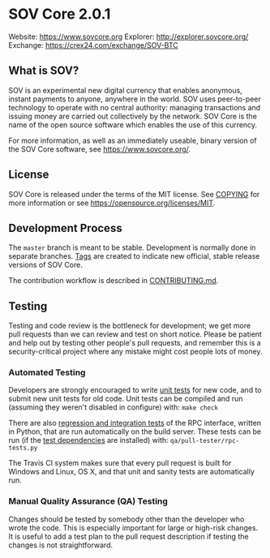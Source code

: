 SOV Core 2.0.1
===============================

Website: https://www.sovcore.org
Explorer: http://explorer.sovcore.org/
Exchange: https://crex24.com/exchange/SOV-BTC

What is SOV?
----------------

SOV is an experimental new digital currency that enables anonymous, instant
payments to anyone, anywhere in the world. SOV uses peer-to-peer technology
to operate with no central authority: managing transactions and issuing money
are carried out collectively by the network. SOV Core is the name of the open
source software which enables the use of this currency.

For more information, as well as an immediately useable, binary version of
the SOV Core software, see https://www.sovcore.org/.


License
-------

SOV Core is released under the terms of the MIT license. See [COPYING](COPYING) for more
information or see https://opensource.org/licenses/MIT.

Development Process
-------------------

The `master` branch is meant to be stable. Development is normally done in separate branches.
[Tags](https://github.com/SovCoinX/SovCoin/tags) are created to indicate new official,
stable release versions of SOV Core.

The contribution workflow is described in [CONTRIBUTING.md](CONTRIBUTING.md).

Testing
-------

Testing and code review is the bottleneck for development; we get more pull
requests than we can review and test on short notice. Please be patient and help out by testing
other people's pull requests, and remember this is a security-critical project where any mistake might cost people
lots of money.

### Automated Testing

Developers are strongly encouraged to write [unit tests](/doc/unit-tests.md) for new code, and to
submit new unit tests for old code. Unit tests can be compiled and run
(assuming they weren't disabled in configure) with: `make check`

There are also [regression and integration tests](/qa) of the RPC interface, written
in Python, that are run automatically on the build server.
These tests can be run (if the [test dependencies](/qa) are installed) with: `qa/pull-tester/rpc-tests.py`

The Travis CI system makes sure that every pull request is built for Windows
and Linux, OS X, and that unit and sanity tests are automatically run.

### Manual Quality Assurance (QA) Testing

Changes should be tested by somebody other than the developer who wrote the
code. This is especially important for large or high-risk changes. It is useful
to add a test plan to the pull request description if testing the changes is
not straightforward.
